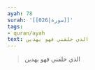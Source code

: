 ```yaml
---
ayah: 78
surah: '[[026|سورة]]'
tags:
- quran/ayah
text: الذي خلقني فهو يهدين
---
```

> الذي خلقني فهو يهدين
